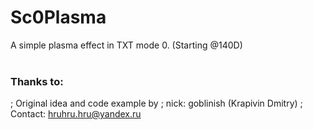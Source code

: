 # Sc0Plasma

A simple plasma effect in TXT mode 0. (Starting @140D)<br><br>

### Thanks to:
; Original idea and code example by
; nick: goblinish (Krapivin Dmitry)
; Contact: hruhru.hru@yandex.ru